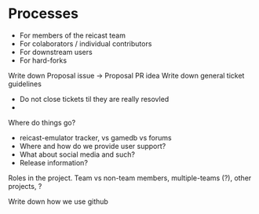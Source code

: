 Processes
===

- For members of the reicast team
- For colaborators / individual contributors
- For downstream users
- For hard-forks

Write down Proposal issue -> Proposal PR idea
Write down general ticket guidelines
- Do not close tickets til they are really resovled
- 

Where do things go?
- reicast-emulator tracker, vs gamedb vs forums
- Where and how do we provide user support?
- What about social media and such?
- Release information?


Roles in the project. Team vs non-team members, multiple-teams (?), other projects, ?

Write down how we use github
